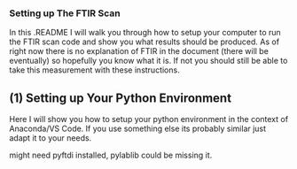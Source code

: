 ### Setting up The FTIR Scan

In this .README I will walk you through how to setup your computer to run the FTIR scan code and show you what results should be produced. As of right now there is no explanation of FTIR in the document (there will be eventually) so hopefully you know what it is. If not you should still be able to take this measurement with these instructions. 

## (1) Setting up Your Python Environment

Here I will show you how to setup your python environment in the context of Anaconda/VS Code. If you use something else its probably similar just adapt it to your needs. 




might need pyftdi installed, pylablib could be missing it.